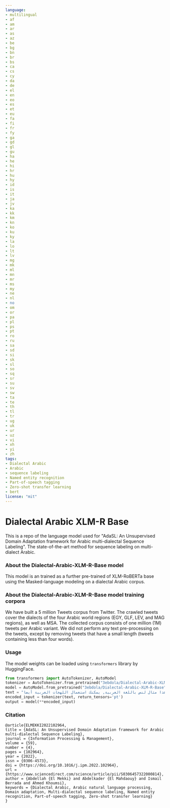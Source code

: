 ```yaml
---
language: 
- multilingual
- af
- am
- ar
- as
- az
- be
- bg
- bn
- br
- bs
- ca
- cs
- cy
- da
- de
- el
- en
- eo
- es
- et
- eu
- fa
- fi
- fr
- fy
- ga
- gd
- gl
- gu
- ha
- he
- hi
- hr
- hu
- hy
- id
- is
- it
- ja
- jv
- ka
- kk
- km
- kn
- ko
- ku
- ky
- la
- lo
- lt
- lv
- mg
- mk
- ml
- mn
- mr
- ms
- my
- ne
- nl
- no
- om
- or
- pa
- pl
- ps
- pt
- ro
- ru
- sa
- sd
- si
- sk
- sl
- so
- sq
- sr
- su
- sv
- sw
- ta
- te
- th
- tl
- tr
- ug
- uk
- ur
- uz
- vi
- xh
- yi
- zh
tags:
- Dialectal Arabic
- Arabic
- sequence labeling
- Named entity recognition
- Part-of-speech tagging
- Zero-shot transfer learning
- bert
license: "mit"
---
```


# Dialectal Arabic XLM-R Base

This is a repo of the language model used for "AdaSL: An Unsupervised Domain Adaptation framework for Arabic multi-dialectal Sequence Labeling". The state-of-the-art method for sequence labeling on multi-dialect Arabic.

### About the Dialectal-Arabic-XLM-R-Base model

This model is an trained as a further pre-trained of XLM-RoBERTa base using the Masked-language modeling on a dialectal Arabic corpus.

### About the Dialectal-Arabic-XLM-R-Base model training corpora

We have built a 5 million Tweets corpus from Twitter. The crawled tweets cover the dialects of the four Arabic world regions (EGY, GLF, LEV, and MAG regions), as well as MSA. The collected corpus consists of one million (1M) tweets per Arabic variant. We did not perform any text pre-processing on the tweets, except by removing tweets that have a small length (tweets containing less than four words).

### Usage
The model weights can be loaded using `transformers` library by HuggingFace.

```python
from transformers import AutoTokenizer, AutoModel
tokenizer = AutoTokenizer.from_pretrained("3ebdola/Dialectal-Arabic-XLM-R-Base")
model = AutoModel.from_pretrained("3ebdola/Dialectal-Arabic-XLM-R-Base")
text = "هذا مثال لنص باللغة العربية, يمكنك استعمال اللهجات العربية أيضا"
encoded_input = tokenizer(text, return_tensors='pt')
output = model(**encoded_input)
```

### Citation

```
@article{ELMEKKI2022102964,
title = {AdaSL: An Unsupervised Domain Adaptation framework for Arabic multi-dialectal Sequence Labeling},
journal = {Information Processing & Management},
volume = {59},
number = {4},
pages = {102964},
year = {2022},
issn = {0306-4573},
doi = {https://doi.org/10.1016/j.ipm.2022.102964},
url = {https://www.sciencedirect.com/science/article/pii/S0306457322000814},
author = {Abdellah {El Mekki} and Abdelkader {El Mahdaouy} and Ismail Berrada and Ahmed Khoumsi},
keywords = {Dialectal Arabic, Arabic natural language processing, Domain adaptation, Multi-dialectal sequence labeling, Named entity recognition, Part-of-speech tagging, Zero-shot transfer learning}
}
```
